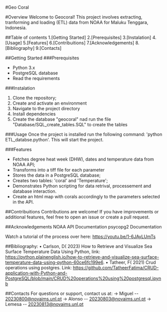 #Geo Coral

#Overview
Welcome to Geocoral! This project involves extracting, tranforming and loading (ETL) data from NOAA for Maluku Tenggara, Indonesia. 

##Table of contents
1.[Getting Started]
2.[Prerequisites]
3.[Instalation]
4.[Usage]
5.[Features]
6.[Contribuitions]
7.[Acknowledgements]
8.[Bibliography]
9.[Contacts]

##Getting Started
###Prerequisites
- Python 3.x
- PostgreSQL database
- Read the requirements

###Instalation
1. Clone the repository;
2. Create and activate an environment
3. Navigate to the project directory
4. Install dependencies
5. Create the database "geocoral" nad run the file "Database/SQL_create_tables.SQL" to create the tables

###Usage
Once the project is installed run the following command: 'python ETL_databse.python'.
This will start the project.

###Features
- Fetches degree heat week (DHW), dates and temperature data from NOAA API;
- Transforms into a tiff file for each parameter
- Stores the data in a PostgreSQL database;
- Creates two tables: 'coral' and 'Temperature';
- Demonstrates Python scripting for data retrival, processement and database interaction.
- Create an html map with corals accordingly to the parameters selected in the API.

##Contribuitions
Contributions are welcome! If you have improvements or additional features, feel free to open an issue or create a pull request.

##Acknowledgements
NOAA API Documentation
psycopg2 Documentation

Watch a tutorial of the process over here: 
https://youtu.be/1-6JAyLUmTs

##Bibliography: 
• Carlson, D( 2023) How to Retrieve and Visualize Sea Surface Temperature Data Using Python, link: https://python.plainenglish.io/how-to-retrieve-and-visualize-sea-surface-temperature-data-using-python-60ce6fc199e6.
• Tatheer, F( 2021) Crud operations using postgres. Link: https://github.com/TatheerFatima/CRUD-application-with-Python-and-PostgreSQL/blob/main/CRUD%20operations%20using%20postgresql.ipynb

##Contacts
For questions or support, contact us at:
-> Miguel -- 20230800@novaims.unl.pt
-> Alonso -- 20230803@novaims.unl.pt
-> Lemesa -- 20230813@novaims.unl.pt
	
